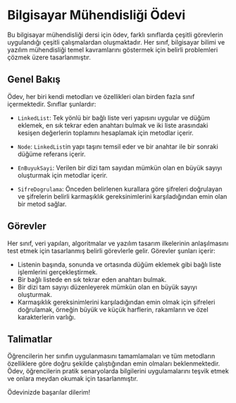 # Bilgisayar Mühendisliği Ödevi

Bu bilgisayar mühendisliği dersi için ödev, farklı sınıflarda çeşitli görevlerin uygulandığı çeşitli çalışmalardan oluşmaktadır. Her sınıf, bilgisayar bilimi ve yazılım mühendisliği temel kavramlarını göstermek için belirli problemleri çözmek üzere tasarlanmıştır.

## Genel Bakış

Ödev, her biri kendi metodları ve özellikleri olan birden fazla sınıf içermektedir. Sınıflar şunlardır:

- `LinkedList`: Tek yönlü bir bağlı liste veri yapısını uygular ve düğüm eklemek, en sık tekrar eden anahtarı bulmak ve iki liste arasındaki kesişen değerlerin toplamını hesaplamak için metodlar içerir.

- `Node`: `LinkedList`in yapı taşını temsil eder ve bir anahtar ile bir sonraki düğüme referans içerir.

- `EnBuyukSayi`: Verilen bir dizi tam sayıdan mümkün olan en büyük sayıyı oluşturmak için metodlar içerir.

- `SifreDogrulama`: Önceden belirlenen kurallara göre şifreleri doğrulayan ve şifrelerin belirli karmaşıklık gereksinimlerini karşıladığından emin olan bir metod sağlar.

## Görevler

Her sınıf, veri yapıları, algoritmalar ve yazılım tasarım ilkelerinin anlaşılmasını test etmek için tasarlanmış belirli görevlerle gelir. Görevler şunları içerir:

- Listenin başında, sonunda ve ortasında düğüm eklemek gibi bağlı liste işlemlerini gerçekleştirmek.
- Bir bağlı listede en sık tekrar eden anahtarı bulmak.
- Bir dizi tam sayıyı düzenleyerek mümkün olan en büyük sayıyı oluşturmak.
- Karmaşıklık gereksinimlerini karşıladığından emin olmak için şifreleri doğrulamak, örneğin büyük ve küçük harflerin, rakamların ve özel karakterlerin varlığı.

## Talimatlar

Öğrencilerin her sınıfın uygulanmasını tamamlamaları ve tüm metodların özelliklere göre doğru şekilde çalıştığından emin olmaları beklenmektedir. Ödev, öğrencilerin pratik senaryolarda bilgilerini uygulamalarını teşvik etmek ve onlara meydan okumak için tasarlanmıştır.

Ödevinizde başarılar dilerim!
